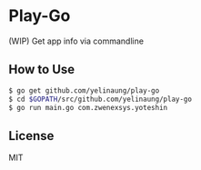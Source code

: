 Play-Go
=======

(WIP) Get app info via commandline


How to Use
----------
```bash
$ go get github.com/yelinaung/play-go
$ cd $GOPATH/src/github.com/yelinaung/play-go
$ go run main.go com.zwenexsys.yoteshin
```

License
-------
MIT

